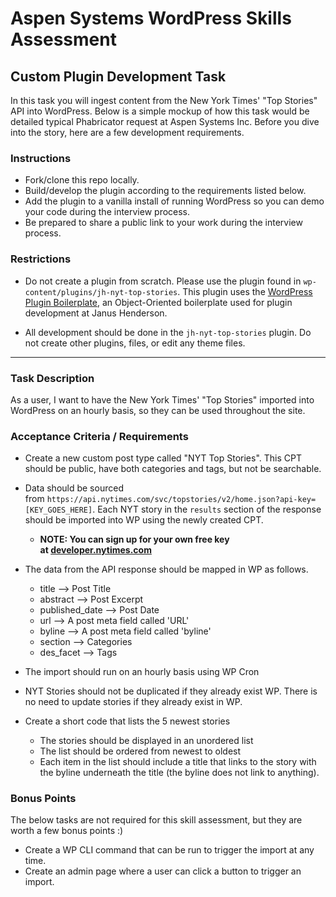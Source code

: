 <h1 dir="auto">Aspen Systems WordPress Skills Assessment</h1>
<h2 dir="auto"><a id="user-content-custom-plugin-development-task" class="anchor" href="https://github.com/JanusHenderson/wp-skills-assessment/blob/main/README.md#custom-plugin-development-task" aria-hidden="true"></a>Custom Plugin Development Task</h2>
<p dir="auto">In this task you will ingest content from the New York Times' "Top Stories" API into WordPress. Below is a simple mockup of how this task would be detailed typical Phabricator request at Aspen Systems Inc. Before you dive into the story, here are a few development requirements.</p>

<h3 dir="auto"><a id="user-content-instructions" class="anchor" href="https://github.com/JanusHenderson/wp-skills-assessment/blob/main/README.md#instructions" aria-hidden="true"></a>Instructions</h3>
<ul dir="auto">
 	<li>Fork/clone this repo locally.</li>
 	<li>Build/develop the plugin according to the requirements listed below.</li>
 	<li>Add the plugin to a vanilla install of running WordPress so you can demo your code during the interview process.</li>
 	<li>Be prepared to share a public link to your work during the interview process.</li>
</ul>
<h3 dir="auto"><a id="user-content-restrictions" class="anchor" href="https://github.com/JanusHenderson/wp-skills-assessment/blob/main/README.md#restrictions" aria-hidden="true"></a>Restrictions</h3>
<ul dir="auto">
 	<li>
<p dir="auto">Do not create a plugin from scratch. Please use the plugin found in <code>wp-content/plugins/jh-nyt-top-stories</code>. This plugin uses the <a href="https://github.com/DevinVinson/WordPress-Plugin-Boilerplate">WordPress Plugin Boilerplate</a>, an Object-Oriented boilerplate used for plugin development at Janus Henderson.</p>
</li>
 	<li>
<p dir="auto">All development should be done in the <code>jh-nyt-top-stories</code> plugin. Do not create other plugins, files, or edit any theme files.</p>
</li>
</ul>

<hr />

<h3 dir="auto">Task Description</h3>
<p dir="auto">As a user, I want to have the New York Times' "Top Stories" imported into WordPress on an hourly basis, so they can be used throughout the site.</p>

<h3 dir="auto"><a id="user-content-acceptance-criteria--requirements" class="anchor" href="https://github.com/JanusHenderson/wp-skills-assessment/blob/main/README.md#acceptance-criteria--requirements" aria-hidden="true"></a>Acceptance Criteria / Requirements</h3>
<ul dir="auto">
 	<li>
<p dir="auto">Create a new custom post type called "NYT Top Stories". This CPT should be public, have both categories and tags, but not be searchable.</p>
</li>
 	<li>
<p dir="auto">Data should be sourced from <code>https://api.nytimes.com/svc/topstories/v2/home.json?api-key=[KEY_GOES_HERE]</code>. Each NYT story in the <code>results</code> section of the response should be imported into WP using the newly created CPT.</p>

<ul dir="auto">
 	<li><strong>NOTE: You can sign up for your own free key at <a href="https://developer.nytimes.com/" rel="nofollow">developer.nytimes.com</a></strong></li>
</ul>
</li>
 	<li>
<p dir="auto">The data from the API response should be mapped in WP as follows.</p>

<ul dir="auto">
 	<li>title --&gt; Post Title</li>
 	<li>abstract --&gt; Post Excerpt</li>
 	<li>published_date --&gt; Post Date</li>
 	<li>url --&gt; A post meta field called 'URL'</li>
 	<li>byline --&gt; A post meta field called 'byline'</li>
 	<li>section --&gt; Categories</li>
 	<li>des_facet --&gt; Tags</li>
</ul>
</li>
 	<li>
<p dir="auto">The import should run on an hourly basis using WP Cron</p>
</li>
 	<li>
<p dir="auto">NYT Stories should not be duplicated if they already exist WP. There is no need to update stories if they already exist in WP.</p>
</li>
 	<li>
<p dir="auto">Create a short code that lists the 5 newest stories</p>

<ul dir="auto">
 	<li>The stories should be displayed in an unordered list</li>
 	<li>The list should be ordered from newest to oldest</li>
 	<li>Each item in the list should include a title that links to the story with the byline underneath the title (the byline does not link to anything).</li>
</ul>
</li>
</ul>
<h3 dir="auto"><a id="user-content-bonus-points" class="anchor" href="https://github.com/JanusHenderson/wp-skills-assessment/blob/main/README.md#bonus-points" aria-hidden="true"></a>Bonus Points</h3>
<p dir="auto">The below tasks are not required for this skill assessment, but they are worth a few bonus points :)</p>

<ul dir="auto">
 	<li>Create a WP CLI command that can be run to trigger the import at any time.</li>
 	<li>Create an admin page where a user can click a button to trigger an import.</li>
</ul>
